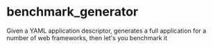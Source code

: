 # benchmark_generator
Given a YAML application descriptor, generates a full application for a number of web frameworks, then let's you benchmark it

